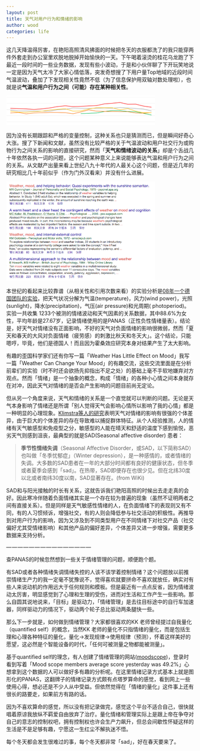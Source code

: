 ```yaml
---
layout: post
title: 天气对用户行为和情绪的影响 
author: wood
categories: life
---
```


这几天降温得厉害，在艳阳高照清风拂面的时候把冬天的衣服都洗了的我只能穿两件外套走到办公室里欢脱地脱掉开始愉快的一天。下午喝着滚烫的桂花乌龙跑了下最近一段时间的一些业务数据，发现有些小波动，于是和小伙伴聊了下开玩笑地说一定是因为天气太冷了大家心情低落，突发奇想搜了下用户量Top地域的近段时间气温波动，叠加了下发现相关性竟然不低（为了信息保护用双轴对数处理啦），也就是说**气温和用户行为之间（可能）存在某种相关性**。
<div style="width:400px;">
 <img src="/assets/2016-3-12_relationship_between_weather_and_mood_1.png"></div>


因为没有长期跟踪和严格的变量控制，这种关系也只是猜测而已，但是瞬间好奇心大涨。搜了下新闻和文献，虽然没有比较严格的关于气温波动和用户社交行为或购物行为之间关系的影响的直接研究，然而「**天气和情绪波动的关系**」却是个舌战几十年依然各执一词的问题，这个问题某种意义上来说能够表达气温和用户行为之间的关系。从文献产出量来看上世纪八九十年代的人最关心这个问题，但是近几年的研究相比几十年前似乎（作为门外汉看来）并没有什么进展。
<div style="width:400px;">
 <img src="/assets/2016-3-12_relationship_between_weather_and_mood_2.png"></div>


本世纪的看起来比较靠谱（从相关性和引用次数来看）的实验分析是[08年一个德国团队的实验](http://psycnet.apa.org/journals/emo/8/5/662/)，把天气状况分解为气温(temperature)，风力(wind power)，光照(sunlight)，降水(precipitation)，气压(air pressure)和光周期( photoperiod)。实验一共收集 1233个被测的情绪波动和天气因素的关系数据，其中88.6%为女性，平均年龄是27.67岁，记录情绪使用的是PANAS（正性负性情绪量表）。结论是，好天气对情绪没有正面影响，不好的天气对负面情绪的影响很微弱，然而「夏天和春天的大风对负面情绪（疲劳感）的刺激比秋天和冬天大」。这个结论，只能嗯哼，毕竟，他们是德国人！而且因为霍桑效应研究本身对结果产生了太大影响。

有趣的歪国科学家们还有你写一篇「Weather Has Little Effect on Mood」我写一篇「Weather Can Change Your Mood」的有趣交流，这些交流里面是在分析前辈们的实验（时不时还会欲扬先抑指出不足之处）的基础上毫不手软地嫌弃对方观点。然而「情绪」是一个抽象的概念，构成「情绪」的各种小心情之间本身就存在对冲，因此天气对情绪的是否会产生影响的问题目前尚无定论。

但从另一个角度来说，天气和情绪的关系是一个直觉就可以判断的问题。无论是天气本身影响了情绪还是所谓「别人觉得天气会影响心情所以影响了我的心情」都是一种明显的心理现象。[Klimstra等人的研究](http://www.ncbi.nlm.nih.gov/pubmed/21842988)表明天气对情绪的影响有很强的个体差异，由于巨大的个体差异的存在导致难以捕捉群体特征。从个人经验推测，人的情绪有天气敏感型和免疫型之分，敏感型的人能在晴天和舒适的温度下感到愉悦，恶劣天气则感到沮丧，最典型的就是SAD(Seasonal affective disorder) 患者：


> **季节性情绪失调**（Seasonal Affective Disorder，或SAD，以下简称SAD）也叫做「冬季忧郁症」（Winter depression），是一种感情的，或者情绪的失调。大多数的SAD患者在一年的大部分时间都有良好的健康状态，但冬季或者夏季会感到「sad」。在热带，SAD即便存在也很少见。但在北纬30度以北或者南纬30度以南，SAD显著存在。(from WiKi)

SAD和与阳光接触的时长有关系，这就告诉我们艳阳高照的时候出去走走真的会好。因此寒冷伴随着负面情绪其实是一个存在较为普遍的现象（虽然不证明两者之间有直接关系）。但是同样是天气敏感性情绪的人，在负面情绪下的表现则又有不同，有的人习惯倾诉，增强社交，有的人则会降低参与社交活动的积极性。再推导到对用户行为的影响，因为又涉及到不同类型用户在不同情绪下对社交产品（社交偏好尤其受情绪影响）和其他产品的偏好差异，个体差异又进一步增强，需要更多数据来支持分析。

— — — — — — — — — — — — — — —

查PANAS的时候忽然想到一些关于情绪管理的问题，顺便跑个题。

有SAD或者各种情绪失调情绪失控的人该不该学着控制情绪？这个问题放以前推崇情绪生产力的我一定毫不犹豫说不，觉得喜欢就要拼命不喜欢就放任，确实对有些人来说动机的作用远大于任何规则和模板。但是最近有一点点反省，因为情绪波动太厉害，明显感觉到了心理和生理的受伤，进而对生活和工作产生一些影响。那么自圆其说地说来，「目标」是驱动力，「情绪管理」是去往目标途中的自行车加速器，同样驱动力的情况下，驱动两个轮子总比驱动两条腿快一些。

那么下一步就是，如何做到情绪管理？大家都很喜欢的KK 老师曾经提过自我量化（quantified self）的概念，当然KK 老师的量化不只指情绪的量化，而是包括生理和心理各种特征的量化，量化->发现规律->使用规律（预测），怀着这样美好的愿望，这必然是个智能设备的时代，「任何可被测量之物都能被测量」。

基于quantified self的理念，有人创建了情绪管理的网站([moodscope](https://www.moodscope.com/))，登录时看到写着「Mood scope members average score yesterday was 49.2%」心想拿到这个数据的人可以做好多有趣的分析呢。在这里情绪记录方式基本上就是图形化的PANAS，这翻牌子的情绪记录方式颇有点塔罗算命的感觉，看到网上一些使用心得，想必还是不少人从中受益。但依然觉得在「情绪的量化」这件事上还有很长的路要走，如果前方有路的话。

因为不喜欢算命的感觉，所以没有把记录做完，感觉这个平台不适合自己，很快就唱着原谅我放纵不羁爱自由放弃了治疗。量化情绪和管理实际上是跟上帝在争夺对自己的意志的控制权吧，拥有控制权也许会生产力飙升，但总会间歇性怀疑这样的生活是不是足够有趣，宁愿这一生红尘不解执迷不悟。

每个冬天都会发生很难过的事，每个冬天都非常「sad」，好在春天要来了。
